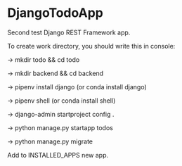 # DjangoTodoApp
Second test Django REST Framework app.

To create work directory, you should write this in console:

-> mkdir todo && cd todo

-> mkdir backend && cd backend

-> pipenv install django (or conda install django)

-> pipenv shell (or conda install shell)

-> django-admin startproject config .

-> python manage.py startapp todos

-> python manage.py migrate

Add to INSTALLED_APPS new app.



